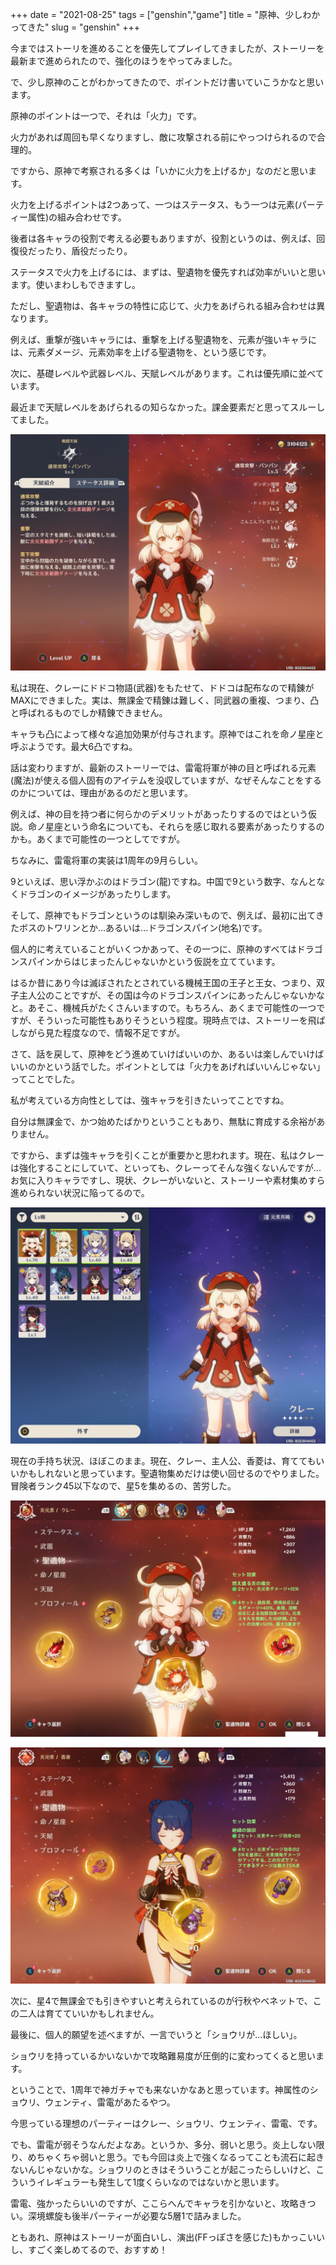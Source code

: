 +++
date = "2021-08-25"
tags = ["genshin","game"]
title = "原神、少しわかってきた"
slug = "genshin"
+++

今まではストーリを進めることを優先してプレイしてきましたが、ストーリーを最新まで進められたので、強化のほうをやってみました。

で、少し原神のことがわかってきたので、ポイントだけ書いていこうかなと思います。

原神のポイントは一つで、それは「火力」です。

火力があれば周回も早くなりますし、敵に攻撃される前にやっつけられるので合理的。

ですから、原神で考察される多くは「いかに火力を上げるか」なのだと思います。

火力を上げるポイントは2つあって、一つはステータス、もう一つは元素(パーティー属性)の組み合わせです。

後者は各キャラの役割で考える必要もありますが、役割というのは、例えば、回復役だったり、盾役だったり。

ステータスで火力を上げるには、まずは、聖遺物を優先すれば効率がいいと思います。使いまわしもできますし。

ただし、聖遺物は、各キャラの特性に応じて、火力をあげられる組み合わせは異なります。

例えば、重撃が強いキャラには、重撃を上げる聖遺物を、元素が強いキャラには、元素ダメージ、元素効率を上げる聖遺物を、という感じです。

次に、基礎レベルや武器レベル、天賦レベルがあります。これは優先順に並べています。

最近まで天賦レベルをあげられるの知らなかった。課金要素だと思ってスルーしてました。

![](https://raw.githubusercontent.com/syui/img/master/other/genshin_20210825_0008.png)

私は現在、クレーにドドコ物語(武器)をもたせて、ドドコは配布なので精錬がMAXにできました。実は、無課金で精錬は難しく、同武器の重複、つまり、凸と呼ばれるものでしか精錬できません。

キャラも凸によって様々な追加効果が付与されます。原神ではこれを命ノ星座と呼ぶようです。最大6凸ですね。

話は変わりますが、最新のストーリーでは、雷電将軍が神の目と呼ばれる元素(魔法)が使える個人固有のアイテムを没収していますが、なぜそんなことをするのかについては、理由があるのだと思います。

例えば、神の目を持つ者に何らかのデメリットがあったりするのではという仮説。命ノ星座という命名についても、それらを感じ取れる要素があったりするのかも。あくまで可能性の一つとしてですが。

ちなみに、雷電将軍の実装は1周年の9月らしい。

9といえば、思い浮かぶのはドラゴン(龍)ですね。中国で9という数字、なんとなくドラゴンのイメージがあったりします。

そして、原神でもドラゴンというのは馴染み深いもので、例えば、最初に出てきたボスのトワリンとか...あるいは...ドラゴンスパイン(地名)です。

個人的に考えていることがいくつかあって、その一つに、原神のすべてはドラゴンスパインからはじまったんじゃないかという仮説を立てています。

はるか昔にあり今は滅ぼされたとされている機械王国の王子と王女、つまり、双子主人公のことですが、その国は今のドラゴンスパインにあったんじゃないかなと。あそこ、機械兵がたくさんいますので。もちろん、あくまで可能性の一つですが、そういった可能性もありそうという程度。現時点では、ストーリーを飛ばしながら見た程度なので、情報不足ですが。

さて、話を戻して、原神をどう進めていけばいいのか、あるいは楽しんでいけばいいのかという話でした。ポイントとしては「火力をあげればいいんじゃない」ってことでした。

私が考えている方向性としては、強キャラを引きたいってことですね。

自分は無課金で、かつ始めたばかりということもあり、無駄に育成する余裕がありません。

ですから、まずは強キャラを引くことが重要かと思われます。現在、私はクレーは強化することにしていて、といっても、クレーってそんな強くないんですが...お気に入りキャラですし、現状、クレーがいないと、ストーリーや素材集めすら進められない状況に陥ってるので。

![](https://raw.githubusercontent.com/syui/img/master/other/genshin_20210810_0000.png)

現在の手持ち状況、ほぼこのまま。現在、クレー、主人公、香菱は、育ててもいいかもしれないと思っています。聖遺物集めだけは使い回せるのでやりました。冒険者ランク45以下なので、星5を集めるの、苦労した。


![](https://raw.githubusercontent.com/syui/img/master/other/genshin_20210825_0006.png)

![](https://raw.githubusercontent.com/syui/img/master/other/genshin_20210825_0007.png)


次に、星4で無課金でも引きやすいと考えられているのが行秋やベネットで、この二人は育てていいかもしれません。

最後に、個人的願望を述べますが、一言でいうと「ショウリが...ほしい」。

ショウリを持っているかいないかで攻略難易度が圧倒的に変わってくると思います。

ということで、1周年で神ガチャでも来ないかなあと思っています。神属性のショウリ、ウェンティ、雷電があたるやつ。

今思っている理想のパーティーはクレー、ショウリ、ウェンティ、雷電、です。

でも、雷電が弱そうなんだよなあ。というか、多分、弱いと思う。炎上しない限り、めちゃくちゃ弱いと思う。でも今回は炎上で強くなるってことも流石に起きないんじゃないかな。ショウリのときはそういうことが起こったらしいけど、こういうイレギュラーも発生して1度くらいなのではないかと思います。

雷電、強かったらいいのですが、ここらへんでキャラを引かないと、攻略きつい。深境螺旋も後半パーティーが必要な5層1で詰みました。

ともあれ、原神はストーリーが面白いし、演出(FFっぽさを感じた)もかっこいいし、すごく楽しめてるので、おすすめ！

